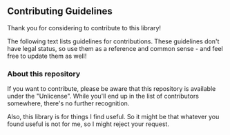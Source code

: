 ## Contributing Guidelines

Thank you for considering to contribute to this library!

The following text lists guidelines for contributions.
These guidelines don't have legal status, so use them as a reference and common sense - and feel free to update them as well!

### About this repository

If you want to contribute, please be aware that this repository is available under the "Unlicense".
While you'll end up in the list of contributors somewhere, there's no further recognition.

Also, this library is for things I find useful. So it might be that whatever you found useful is not for me, so I might reject your request.
